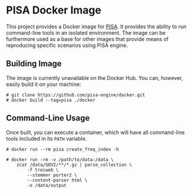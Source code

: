 PISA Docker Image
=================

This project provides a Docker image for [PISA](https://github.com/pisa-engine/pisa).
It provides the ability to run command-line tools in an isolated environment.
The image can be furthermore used as a base for other images that provide means
of reproducing specific scenarios using PISA engine.

## Building Image

The image is currently unavailable on the Docker Hub.
You can, however, easily build it on your machine:

    # git clone https://github.com/pisa-engine/docker.git
    # docker build --tag=pisa ./docker

## Command-Line Usage

Once built, you can execute a container, which will have all command-line tools
included in its `PATH` variable.

    # docker run --rm pisa create_freq_index -h

    # docker run -rm -v /path/to/data:/data \ 
        zcat /data/GOV2/**/*.gz | parse_collection \
            -f trecweb \
            --stemmer porter2 \
            --content-parser html \
            -o /data/output
